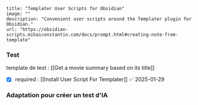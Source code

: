 ```embed
title: "Templater User Scripts for Obsidian"
image: ""
description: "Convenient user scripts around the Templater plugin for Obsidian."
url: "https://obsidian-scripts.mihaiconstantin.com/docs/prompt.html#creating-note-from-template"
```

### Test
template de test : [[Get a movie summary based on its title]]

- [x] required : [[Install User Script For Templater]] ✅ 2025-01-29

### Adaptation pour créer un test d'IA 

